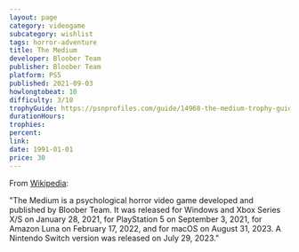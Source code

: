 ```yaml
---
layout: page
category: videogame
subcategory: wishlist
tags: horror-adventure
title: The Medium
developer: Bloober Team
publisher: Bloober Team
platform: PS5
published: 2021-09-03
howlongtobeat: 10
difficulty: 3/10
trophyGuide: https://psnprofiles.com/guide/14968-the-medium-trophy-guide
durationHours:
trophies:
percent:
link:
date: 1991-01-01
price: 30
---
```


From [Wikipedia](https://en.wikipedia.org/wiki/The_Medium_(video_game)):

"The Medium is a psychological horror video game developed and published by Bloober Team. It was released for Windows and Xbox Series X/S on January 28, 2021, for PlayStation 5 on September 3, 2021, for Amazon Luna on February 17, 2022, and for macOS on August 31, 2023. A Nintendo Switch version was released on July 29, 2023."
